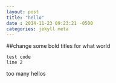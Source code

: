 ```yaml
---
layout: post
title: "hello"
date : 2014-11-23 09:23:21 -0500
categories: jekyll meta
---
```

##change some bold titles for what
world

	test code
	line 2

too many hellos
